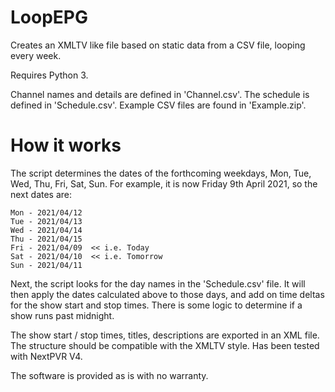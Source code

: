 # LoopEPG
Creates an XMLTV like file based on static data from a CSV file, looping every week.

Requires Python 3.

Channel names and details are defined in 'Channel.csv'.  The schedule is defined in 'Schedule.csv'.  Example CSV files are found in 'Example.zip'. 

# How it works

The script determines the dates of the forthcoming weekdays, Mon, Tue, Wed, Thu, Fri, Sat, Sun.  For example, it is now Friday 9th April 2021, so the next dates are:

```
Mon - 2021/04/12
Tue - 2021/04/13
Wed - 2021/04/14
Thu - 2021/04/15
Fri - 2021/04/09  << i.e. Today
Sat - 2021/04/10  << i.e. Tomorrow
Sun - 2021/04/11
```

Next, the script looks for the day names in the 'Schedule.csv' file.  It will then apply the dates calculated above to those days, and add on time deltas for the show start and stop times.  There is some logic to determine if a show runs past midnight.  

The show start / stop times, titles, descriptions are exported in an XML file.  The structure should be compatible with the XMLTV style.  Has been tested with NextPVR V4.

The software is provided as is with no warranty.

